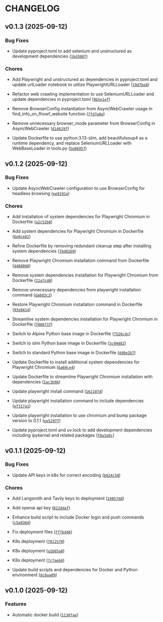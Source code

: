 # CHANGELOG


## v0.1.3 (2025-09-12)

### Bug Fixes

- Update pyproject.toml to add selenium and unstructured as development dependencies
  ([`1bd3007`](https://github.com/fhswf/fh-swifty-chatbot/commit/1bd3007f4e0ace4f9f45a2869f25797987693526))

### Chores

- Add Playwright and unstructured as dependencies in pyproject.toml and update urlLoader notebook to
  utilize PlaywrightURLLoader
  ([`19d7be8`](https://github.com/fhswf/fh-swifty-chatbot/commit/19d7be858b715f8259dff7f19cb6e9d9f4333319))

- Refactor web crawling implementation to use SeleniumURLLoader and update dependencies in
  pyproject.toml
  ([`9b5e1ef`](https://github.com/fhswf/fh-swifty-chatbot/commit/9b5e1ef1b843ce0f57c65d9d21ed0ee0051693d9))

- Remove BrowserConfig instantiation from AsyncWebCrawler usage in find_info_on_fhswf_website
  function
  ([`7fd7a8e`](https://github.com/fhswf/fh-swifty-chatbot/commit/7fd7a8e3cd0552d665ffb8a4f19cd7608d912038))

- Remove unnecessary browser_mode parameter from BrowserConfig in AsyncWebCrawler
  ([`d14629f`](https://github.com/fhswf/fh-swifty-chatbot/commit/d14629f8225b0de7045a4cebd3afcf1b5b6938b7))

- Update Dockerfile to use python:3.13-slim, add beautifulsoup4 as a runtime dependency, and replace
  SeleniumURLLoader with WebBaseLoader in tools.py
  ([`5e86957`](https://github.com/fhswf/fh-swifty-chatbot/commit/5e869572fea56d43818d567d05624ecef6add979))


## v0.1.2 (2025-09-12)

### Bug Fixes

- Update AsyncWebCrawler configuration to use BrowserConfig for headless browsing
  ([`ee9191e`](https://github.com/fhswf/fh-swifty-chatbot/commit/ee9191e82c70ba6751b794894b449ebbbdcfc6e7))

### Chores

- Add installation of system dependencies for Playwright Chromium in Dockerfile
  ([`a2c52b0`](https://github.com/fhswf/fh-swifty-chatbot/commit/a2c52b0cb5d10b720a7d4fbf35f28ad3bdac1bc5))

- Add system dependencies for Playwright Chromium in Dockerfile
  ([`6e0ce81`](https://github.com/fhswf/fh-swifty-chatbot/commit/6e0ce81607b5ed0d270bbdb7605aeb50d697745c))

- Refine Dockerfile by removing redundant cleanup step after installing system dependencies
  ([`7bd81b9`](https://github.com/fhswf/fh-swifty-chatbot/commit/7bd81b988b5132ba38b836c251b2ec08a7f7471c))

- Remove Playwright Chromium installation command from Dockerfile
  ([`4488060`](https://github.com/fhswf/fh-swifty-chatbot/commit/4488060948cc5321a047689ab189925070a0898a))

- Remove system dependencies installation for Playwright Chromium from Dockerfile
  ([`22a7cd0`](https://github.com/fhswf/fh-swifty-chatbot/commit/22a7cd050aae47eac704ed51b43881f794596773))

- Remove unnecessary dependencies from playwright installation command
  ([`da0d3c2`](https://github.com/fhswf/fh-swifty-chatbot/commit/da0d3c2ca8b62dcd7ddbb6c86bb22c846339eb1e))

- Restore Playwright Chromium installation command in Dockerfile
  ([`93e8414`](https://github.com/fhswf/fh-swifty-chatbot/commit/93e841485670ef62fef7a0c51063b877b102a7c6))

- Streamline system dependencies installation for Playwright Chromium in Dockerfile
  ([`7086737`](https://github.com/fhswf/fh-swifty-chatbot/commit/7086737df75f2fcd8b08fcbd7c76a50388ebb207))

- Switch to Alpine Python base image in Dockerfile
  ([`7526cdc`](https://github.com/fhswf/fh-swifty-chatbot/commit/7526cdc82056bebba262c0723eec43f17ddc33b3))

- Switch to slim Python base image in Dockerfile
  ([`3c99d82`](https://github.com/fhswf/fh-swifty-chatbot/commit/3c99d8210f6ae1f712eee5cfa3e01e5ea54892a6))

- Switch to standard Python base image in Dockerfile
  ([`4d0e2b7`](https://github.com/fhswf/fh-swifty-chatbot/commit/4d0e2b7a4fd7eb493f37eddde103efdb10d01a4e))

- Update Dockerfile to install additional system dependencies for Playwright Chromium
  ([`6a69ce4`](https://github.com/fhswf/fh-swifty-chatbot/commit/6a69ce426d11ea920f86fb69f9bbdb5accf82055))

- Update Dockerfile to streamline Playwright Chromium installation with dependencies
  ([`1ac3b9b`](https://github.com/fhswf/fh-swifty-chatbot/commit/1ac3b9bedd350df1f7596ef440e9bbfde3e24c25))

- Update playwright install command
  ([`162107d`](https://github.com/fhswf/fh-swifty-chatbot/commit/162107ddc538842ec09276e21d4c78face54f728))

- Update playwright installation command to include dependencies
  ([`ef317a1`](https://github.com/fhswf/fh-swifty-chatbot/commit/ef317a12c5d0d2a9fe01e93163a745dd28068441))

- Update playwright installation to use chromium and bump package version to 0.1.1
  ([`ee5297f`](https://github.com/fhswf/fh-swifty-chatbot/commit/ee5297f8bc185bbf03abe07c7b1a029d996ecf21))

- Update pyproject.toml and uv.lock to add development dependencies including ipykernel and related
  packages
  ([`f8a3a9c`](https://github.com/fhswf/fh-swifty-chatbot/commit/f8a3a9c2bc45f7ef457e839da9d308ce75e9bce3))


## v0.1.1 (2025-09-12)

### Bug Fixes

- Update API keys in k8s for correct encoding
  ([`b924c58`](https://github.com/fhswf/fh-swifty-chatbot/commit/b924c58b10b06609acfbb2db4df7498b494bce63))

### Chores

- Add Langsmith and Tavily keys to deployment
  ([`19857dd`](https://github.com/fhswf/fh-swifty-chatbot/commit/19857dd72c7f0679187530ac72085a565e364d4e))

- Add openai api key
  ([`812ddaf`](https://github.com/fhswf/fh-swifty-chatbot/commit/812ddafbdc1fcb59bc9324a26e6894606aa7ce5c))

- Enhance build script to include Docker login and push commands
  ([`c5e8364`](https://github.com/fhswf/fh-swifty-chatbot/commit/c5e836482094419ffe49adcf9a12216a6b101d38))

- Fix deployment files
  ([`ff7bd46`](https://github.com/fhswf/fh-swifty-chatbot/commit/ff7bd46c0fb036d68351246b4d6865cdf6310875))

- K8s deployment
  ([`7912578`](https://github.com/fhswf/fh-swifty-chatbot/commit/7912578592d205f7c89d84b18801596794ff8032))

- K8s deployment
  ([`a1b65a8`](https://github.com/fhswf/fh-swifty-chatbot/commit/a1b65a8e4ec9c5d883df58fc9baf182bc89c0f81))

- K8s deployment
  ([`7c7aeb6`](https://github.com/fhswf/fh-swifty-chatbot/commit/7c7aeb6a445ec758fe5429ccdb524885a9eecc28))

- Update build scripts and dependencies for Docker and Python environment
  ([`dc0aa09`](https://github.com/fhswf/fh-swifty-chatbot/commit/dc0aa096fe3084b72e5b4cc8e8170587ec664541))


## v0.1.0 (2025-09-12)

### Features

- Automatic docker build
  ([`1138fae`](https://github.com/fhswf/fh-swifty-chatbot/commit/1138fae7dd63ed9f984733fc76dcc72715ee6e55))
